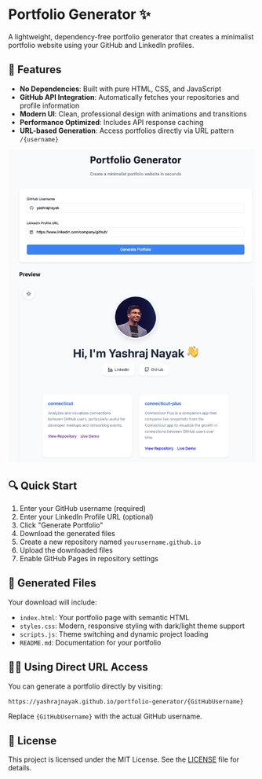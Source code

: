 # Portfolio Generator ✨

A lightweight, dependency-free portfolio generator that creates a minimalist portfolio website using your GitHub and LinkedIn profiles.

## 🚀 Features

- **No Dependencies**: Built with pure HTML, CSS, and JavaScript
- **GitHub API Integration**: Automatically fetches your repositories and profile information
- **Modern UI**: Clean, professional design with animations and transitions
- **Performance Optimized**: Includes API response caching
- **URL-based Generation**: Access portfolios directly via URL pattern `/{username}`

![Portfolio Generator Screenshot](/assets/screenshot.png)

## 🔍 Quick Start

1. Enter your GitHub username (required)
2. Enter your LinkedIn Profile URL (optional)
3. Click "Generate Portfolio"
4. Download the generated files
5. Create a new repository named `yourusername.github.io`
6. Upload the downloaded files
7. Enable GitHub Pages in repository settings

## 💼 Generated Files

Your download will include:
- `index.html`: Your portfolio page with semantic HTML
- `styles.css`: Modern, responsive styling with dark/light theme support
- `scripts.js`: Theme switching and dynamic project loading
- `README.md`: Documentation for your portfolio

## 🧑‍💻 Using Direct URL Access

You can generate a portfolio directly by visiting:
```
https://yashrajnayak.github.io/portfolio-generator/{GitHubUsername}
```

Replace `{GitHubUsername}` with the actual GitHub username.

## 📝 License

This project is licensed under the MIT License. See the [LICENSE](LICENSE) file for details.